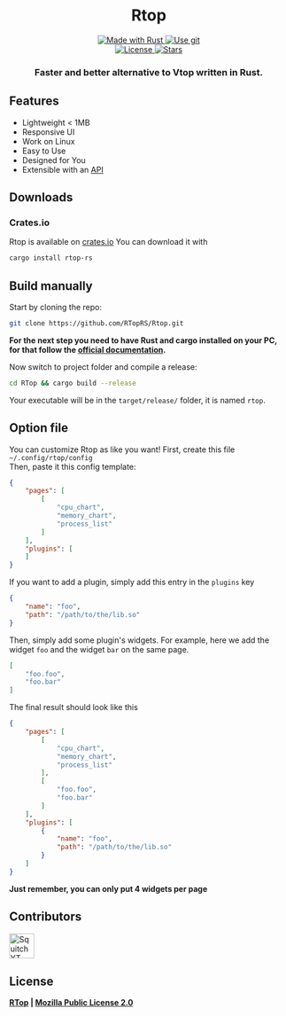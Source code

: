 <!--suppress HtmlDeprecatedAttribute -->
<h1 align="center">
  Rtop
</h1>
<p align="center">
    <a href="https://www.rust-lang.org/">
        <img src="https://img.shields.io/badge/Rust-000000?style=for-the-badge&logo=rust&logoColor=white" alt="Made with Rust">
    </a>
    <a href="https://github.com/RTopRS/Rtop">
        <img src="https://img.shields.io/badge/Git-F05032?style=for-the-badge&logo=git&logoColor=white" alt="Use git">
    </a>
    <br>
    <a href="https://github.com/RTopRS/Rtop/blob/main/LICENSE">
        <img src="https://img.shields.io/github/license/SquitchYT/RTop?style=for-the-badge" alt="License">
    </a>
    <a href="https://github.com/RTopRS/Rtop/stargazers">
        <img src="https://img.shields.io/github/stars/SquitchYT/RTop?style=for-the-badge" alt="Stars">
    </a>
</p>
<h3 align="center">
    <strong>Faster and better alternative to Vtop written in Rust.</strong>
</h3>

## Features
* Lightweight < 1MB
* Responsive UI
* Work on Linux
* Easy to Use
* Designed for You
* Extensible with an [API](https://github.com/RTopRS/RtopDev)

## Downloads
### Crates.io
Rtop is available on [crates.io](https://crates.io/crates/rtop-rs/) You can download it with
```bash
cargo install rtop-rs
```

## Build manually
Start by cloning the repo:
```bash
git clone https://github.com/RTopRS/Rtop.git
```
**For the next step you need to have Rust and cargo installed on your PC, for that follow the [official documentation](https://www.rust-lang.org/tools/install).**

Now switch to project folder and compile a release:
```bash
cd RTop && cargo build --release
```

Your executable will be in the `target/release/` folder, it is named `rtop`.

## Option file
You can customize Rtop as like you want!
First, create this file `~/.config/rtop/config`<br>
Then, paste it this config template:
```json
{
    "pages": [
        [
            "cpu_chart",
            "memory_chart",
            "process_list"
        ]
    ],
    "plugins": [
    ]
}
```

If you want to add a plugin, simply add this entry in the `plugins` key
```json
{
    "name": "foo",
    "path": "/path/to/the/lib.so"
}
```
Then, simply add some plugin's widgets. For example, here we add the widget `foo` and the widget `bar` on the same page.
```json
[
    "foo.foo",
    "foo.bar"
]
```

The final result should look like this
```json
{
    "pages": [
        [
            "cpu_chart",
            "memory_chart",
            "process_list"
        ],
        [
            "foo.foo",
            "foo.bar"
        ]
    ],
    "plugins": [
        {
            "name": "foo",
            "path": "/path/to/the/lib.so"
        }
    ]
}
```
**Just remember, you can only put 4 widgets per page**

## Contributors
[<img width="45" src="https://avatars.githubusercontent.com/u/63391793?v=4" alt="SquitchYT">](https://github.com/SquitchYT)

## License
**[RTop](https://github.com/RTopRS/Rtop) | [Mozilla Public License 2.0](https://github.com/RTopRS/Rtop/blob/main/LICENSE)**